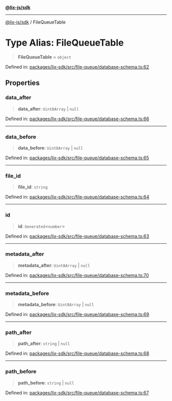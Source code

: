 [**@lix-js/sdk**](../README.md)

***

[@lix-js/sdk](../README.md) / FileQueueTable

# Type Alias: FileQueueTable

> **FileQueueTable** = `object`

Defined in: [packages/lix-sdk/src/file-queue/database-schema.ts:62](https://github.com/opral/monorepo/blob/95d464500b14a3c0aabc535935d800ebcc86d1ad/packages/lix-sdk/src/file-queue/database-schema.ts#L62)

## Properties

### data\_after

> **data\_after**: `Uint8Array` \| `null`

Defined in: [packages/lix-sdk/src/file-queue/database-schema.ts:66](https://github.com/opral/monorepo/blob/95d464500b14a3c0aabc535935d800ebcc86d1ad/packages/lix-sdk/src/file-queue/database-schema.ts#L66)

***

### data\_before

> **data\_before**: `Uint8Array` \| `null`

Defined in: [packages/lix-sdk/src/file-queue/database-schema.ts:65](https://github.com/opral/monorepo/blob/95d464500b14a3c0aabc535935d800ebcc86d1ad/packages/lix-sdk/src/file-queue/database-schema.ts#L65)

***

### file\_id

> **file\_id**: `string`

Defined in: [packages/lix-sdk/src/file-queue/database-schema.ts:64](https://github.com/opral/monorepo/blob/95d464500b14a3c0aabc535935d800ebcc86d1ad/packages/lix-sdk/src/file-queue/database-schema.ts#L64)

***

### id

> **id**: `Generated`\<`number`\>

Defined in: [packages/lix-sdk/src/file-queue/database-schema.ts:63](https://github.com/opral/monorepo/blob/95d464500b14a3c0aabc535935d800ebcc86d1ad/packages/lix-sdk/src/file-queue/database-schema.ts#L63)

***

### metadata\_after

> **metadata\_after**: `Uint8Array` \| `null`

Defined in: [packages/lix-sdk/src/file-queue/database-schema.ts:70](https://github.com/opral/monorepo/blob/95d464500b14a3c0aabc535935d800ebcc86d1ad/packages/lix-sdk/src/file-queue/database-schema.ts#L70)

***

### metadata\_before

> **metadata\_before**: `Uint8Array` \| `null`

Defined in: [packages/lix-sdk/src/file-queue/database-schema.ts:69](https://github.com/opral/monorepo/blob/95d464500b14a3c0aabc535935d800ebcc86d1ad/packages/lix-sdk/src/file-queue/database-schema.ts#L69)

***

### path\_after

> **path\_after**: `string` \| `null`

Defined in: [packages/lix-sdk/src/file-queue/database-schema.ts:68](https://github.com/opral/monorepo/blob/95d464500b14a3c0aabc535935d800ebcc86d1ad/packages/lix-sdk/src/file-queue/database-schema.ts#L68)

***

### path\_before

> **path\_before**: `string` \| `null`

Defined in: [packages/lix-sdk/src/file-queue/database-schema.ts:67](https://github.com/opral/monorepo/blob/95d464500b14a3c0aabc535935d800ebcc86d1ad/packages/lix-sdk/src/file-queue/database-schema.ts#L67)
